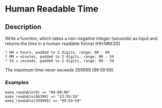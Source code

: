# Human Readable Time
## Description

Write a function, which takes a non-negative integer (seconds) as input and returns the time in a human-readable format (HH:MM:SS)

```
* HH = hours, padded to 2 digits, range: 00 - 99
* MM = minutes, padded to 2 digits, range: 00 - 59
* SS = seconds, padded to 2 digits, range: 00 - 59
```

The maximum time never exceeds 359999 (99:59:59).

### Examples

```
make_readable(0) => "00:00:00"
make_readable(86399) => "23:59:59"
make_readable(359999) => "99:59:59"
```